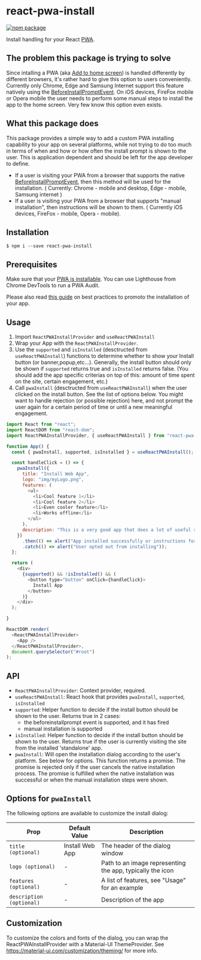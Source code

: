 # react-pwa-install

[![npm package][npm-badge]][npm]

Install handling for your React [PWA].

## The problem this package is trying to solve

Since intalling a PWA (aka [Add to home screen]) is handled differently by different browsers, it's rather hard to give this option to users conveniently. Currently only Chrome, Edge and Samsung Internet support this feature natively using the [BeforeInstallPromptEvent]. On iOS devices, FireFox mobile or Opera mobile the user needs to perform some manual steps to install the app to the home screen. Very few know this option even exists.

## What this package does

This package provides a simple way to add a custom PWA installing capability to your app on several platforms, while not trying to do too much in terms of when and how or how often the install prompt is shown to the user. This is application dependent and should be left for the app developer to define.

- If a user is visiting your PWA from a browser that supports the native [BeforeInstallPromptEvent], then this method will be used for the installation. ( Currently: Chrome - mobile and desktop, Edge - mobile, Samsung internet )
- If a user is visiting your PWA from a browser that supports "manual installation", then instructions will be shown to them. ( Currently iOS devices, FireFox - mobile, Opera - mobile).

## Installation

```shell
$ npm i --save react-pwa-install
```

## Prerequisites

Make sure that your [PWA is installable](https://web.dev/install-criteria/). You can use Lighthouse from Chrome DevTools to run a PWA Audit.

Please also read [this guide] on best practices to promoto the installation of your app.

## Usage

1. Import `ReactPWAInstallProvider` and `useReactPWAInstall`
2. Wrap your App with the `ReactPWAInstallProvider`.
3. Use the `supported` and `isInstalled` (desctructed from `useReactPWAInstall`) functions to determine whether to show your Install button (or banner,popup,etc...). Generally, the install button should only be shown if `supported` returns true and `isInstalled` returns false. (You should add the app specific criterias on top of this: amount of time spent on the site, certain engagement, etc.)
4. Call `pwaInstall` (desctructed from `useReactPWAInstall`) when the user clicked on the install button. See the list of options below. You might want to handle rejection (or possible rejection) here, and not prompt the user again for a certain period of time or until a new meaningful engagement.

```javascript
import React from "react";
import ReactDOM from "react-dom";
import ReactPWAInstallProvider, { useReactPWAInstall } from "react-pwa-install";

function App() {
  const { pwaInstall, supported, isInstalled } = useReactPWAInstall();

  const handleClick = () => {
    pwaInstall({
      title: "Install Web App",
      logo: "img/myLogo.png",
      features: (
        <ul>
          <li>Cool feature 1</li>
          <li>Cool feature 2</li>
          <li>Even cooler feature</li>
          <li>Works offline</li>
        </ul>
      ),
      description: "This is a very good app that does a lot of useful stuff. ",
    })
      .then(() => alert("App installed successfully or instructions for install shown");)
      .catch(() => alert("User opted out from installing"));
  };

  return (
    <div>
      {supported() && !isInstalled() && (
        <button type="button" onClick={handleClick}>
          Install App
        </button>
      )}
    </div>
  );

}

ReactDOM.render(
  <ReactPWAInstallProvider>
    <App />
  </ReactPWAInstallProvider>,
  document.querySelector("#root")
);
```

## API

- `ReactPWAInstallProvider`: Context provider, required.
- `useReactPWAInstall`: React hook that provides `pwaInstall`, `supported`, `isInstalled`
- `supported`: Helper function to decide if the install button should be shown to the user. Returns true in 2 cases:
  - the beforeinstallprompt event is supported, and it has fired
  - manual installation is supported
- `isInstalled`: Helper function to decide if the install button should be shown to the user. Returns true if the user is currently visiting the site from the installed 'standalone' app.
- `pwaInstall`: Will open the installation dialog according to the user's platform. See below for options. This function returns a promise. The promise is rejected only if the user cancels the native installation process. The promise is fulfilled when the native installation was successful or when the manual installation steps were shown.

## Options for `pwaInstall`

The following options are available to customize the install dialog:

| Prop                     | Default Value   | Description                                               |
| ------------------------ | --------------- | --------------------------------------------------------- |
| `title (optional)`       | Install Web App | The header of the dialog window                           |
| `logo (optional)`        | -               | Path to an image representing the app, typically the icon |
| `features (optional)`    | -               | A list of features, see "Usage" for an example            |
| `description (optional)` | -               | Description of the app                                    |

## Customization

To customize the colors and fonts of the dialog, you can wrap the ReactPWAInstallProvider with a Material-UI ThemeProvider.
See https://material-ui.com/customization/theming/ for more info.

[npm-badge]: https://img.shields.io/npm/v/npm-package.png?style=flat-square
[npm]: https://www.npmjs.org/package/npm-package
[pwa]: https://developer.mozilla.org/en-US/docs/Web/Progressive_web_apps
[add to home screen]: https://developer.mozilla.org/en-US/docs/Web/Progressive_web_apps/Add_to_home_screen
[beforeinstallpromptevent]: https://developer.mozilla.org/en-US/docs/Web/API/BeforeInstallPromptEvent
[this guide]: https://web.dev/promote-install/
